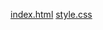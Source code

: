 [index.html](https://github.com/user-attachments/files/22950482/index.html)
[style.css](https://github.com/user-attachments/files/22950483/style.css)
